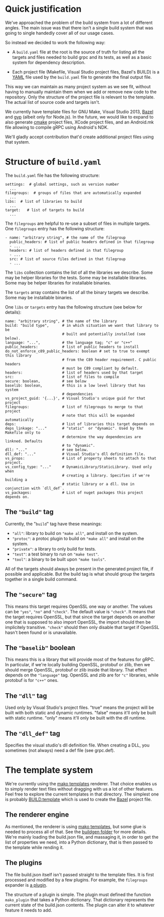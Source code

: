 # Quick justification

We've approached the problem of the build system from a lot of different
angles. The main issue was that there isn't a single build system that
was going to single handedly cover all of our usage cases.

So instead we decided to work the following way:

* A `build.yaml` file at the root is the source of truth for listing all the
targets and files needed to build grpc and its tests, as well as a basic system
for dependency description.

* Each project file (Makefile, Visual Studio project files, Bazel's BUILD) is
a [YAML](http://yaml.org) file used by the `build.yaml` file to generate the
final output file.

This way we can maintain as many project system as we see fit, without having
to manually maintain them when we add or remove new code to the repository.
Only the structure of the project file is relevant to the template. The actual
list of source code and targets isn't.

We currently have template files for GNU Make, Visual Studio 2013,
[Bazel](http://bazel.io) and [gyp](https://gyp.gsrc.io/) (albeit only for
Node.js). In the future, we
would like to expand to also generate [cmake](https://cmake.org)
project files, XCode project files, and an Android.mk file allowing to compile
gRPC using Android's NDK.

We'll gladly accept contribution that'd create additional project files
using that system.

# Structure of `build.yaml`

The `build.yaml` file has the following structure:

```
settings:  # global settings, such as version number
  ...
filegroups:  # groups of files that are automatically expanded
  ...
libs:  # list of libraries to build
  ...
target:   # list of targets to build
  ...
```

The `filegroups` are helpful to re-use a subset of files in multiple targets.
One `filegroups` entry has the following structure:

```
- name: "arbitrary string", # the name of the filegroup
  public_headers: # list of public headers defined in that filegroup
  - ...
  headers: # list of headers defined in that filegroup
  - ...
  src: # list of source files defined in that filegroup
  - ...
```

The `libs` collection contains the list of all the libraries we describe. Some may be
helper libraries for the tests. Some may be installable libraries. Some may be
helper libraries for installable binaries.

The `targets` array contains the list of all the binary targets we describe. Some may
be installable binaries.

One `libs` or `targets` entry has the following structure (see below for
details):

```
name: "arbitrary string", # the name of the library
build: "build type",      # in which situation we want that library to be
                          # built and potentially installed (see below).
language: "...",          # the language tag; "c" or "c++"
public_headers:           # list of public headers to install
do_not_enforce_c89_public_headers: boolean # set to true to exempt this library
                          # from the C89 header requirement. C public headers
                          # must be C89 compliant by default.
headers:                  # list of headers used by that target
src:                      # list of files to compile
secure: boolean,          # see below
baselib: boolean,         # this is a low level library that has system
                          # dependencies
vs_project_guid: '{...}', # Visual Studio's unique guid for that project
filegroups:               # list of filegroups to merge to that project
                          # note that this will be expanded automatically
deps:                     # list of libraries this target depends on
deps_linkage: "..."       # "static"  or "dynamic". Used by the Makefile only to
                          # determine the way dependencies are linkned. Defaults
                          # to "dynamic".
dll: "..."                # see below.
dll_def: "..."            # Visual Studio's dll definition file.
vs_props:                 # List of property sheets to attach to that project.
vs_config_type: "..."     # DynamicLibrary/StaticLibrary. Used only when
                          # creating a library. Specifies if we're building a
                          # static library or a dll. Use in conjunction with `dll_def`.
vs_packages:              # List of nuget packages this project depends on.
```

## The `"build"` tag

Currently, the "`build`" tag have these meanings:

* `"all"`: library to build on `"make all"`, and install on the system.
* `"protoc"`: a protoc plugin to build on `"make all"` and install on the system.
* `"private"`: a library to only build for tests.
* `"test"`: a test binary to run on `"make test"`.
* `"tool"`: a binary to be built upon `"make tools"`.

All of the targets should always be present in the generated project file, if
possible and applicable. But the build tag is what should group the targets
together in a single build command.


## The `"secure"` tag

This means this target requires OpenSSL one way or another. The values can be
`"yes"`, `"no"` and `"check"`. The default value is `"check"`. It means that
the target requires OpenSSL, but that since the target depends on another one
that is supposed to also import OpenSSL, the import should then be implicitely
transitive. `"check"` should then only disable that target if OpenSSL hasn't
been found or is unavailable.

## The `"baselib"` boolean

This means this is a library that will provide most of the features for gRPC.
In particular, if we're locally building OpenSSL, protobuf or zlib, then we
should merge OpenSSL, protobuf or zlib inside that library. That effect depends
on the `"language"` tag. OpenSSL and zlib are for `"c"` libraries, while
protobuf is for `"c++"` ones.

## The `"dll"` tag

Used only by Visual Studio's project files. "true" means the project will be
built with both static and dynamic runtimes. "false" means it'll only be built
with static runtime. "only" means it'll only be built with the dll runtime.

## The `"dll_def"` tag

Specifies the visual studio's dll definition file. When creating a DLL, you
sometimes (not always) need a def file (see grpc.def).


# The template system

We're currently using the [mako templates](http://www.makotemplates.org/)
renderer. That choice enables us to simply render text files without dragging
with us a lot of other features. Feel free to explore the current templates
in that directory. The simplest one is probably [BUILD.template](BUILD.template)
which is used to create the [Bazel](http://bazel.io/) project file.

## The renderer engine

As mentioned, the renderer is using [mako templates](http://www.makotemplates.org/),
but some glue is needed to process all of that. See the [buildgen folder](../tools/buildgen)
for more details. We're mainly loading the build.json file, and massaging it,
in order to get the list of properties we need, into a Python dictionary, that
is then passed to the template while rending it.

## The plugins

The file build.json itself isn't passed straight to the template files. It is
first processed and modified by a few plugins. For example, the `filegroups`
expander is [a plugin](../tools/buildgen/plugins/expand_filegroups.py).

The structure of a plugin is simple. The plugin must defined the function
`mako_plugin` that takes a Python dictionary. That dictionary represents the
current state of the build.json contents. The plugin can alter it to whatever
feature it needs to add.
